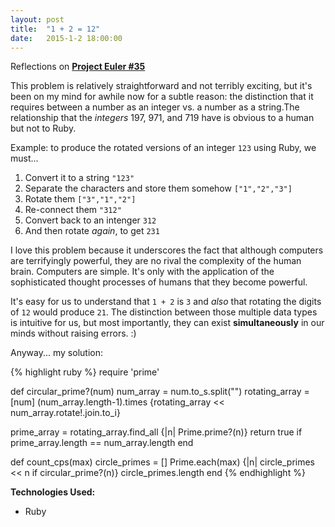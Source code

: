 ```yaml
---
layout: post
title:  "1 + 2 = 12"
date:   2015-1-2 18:00:00
---
```


Reflections on **[Project Euler #35][eulerproblem]**

This problem is relatively straightforward and not terribly exciting, but it's been on my mind for awhile now for a subtle reason: the distinction that it requires between a number as an integer vs. a number as a string.The relationship that the *integers* 197, 971, and 719 have is obvious to a human but not to Ruby. 

Example: to produce the rotated versions of an integer `123` using Ruby, we must...

1. Convert it to a string `"123"`
2. Separate the characters and store them somehow `["1","2","3"]`
3. Rotate them `["3","1","2"]`
4. Re-connect them `"312"`
5. Convert back to an intenger `312`
6. And then rotate *again*, to get `231`


I love this problem because it underscores the fact that although computers are terrifyingly powerful, they are no rival the complexity of the human brain. Computers are simple. It's only with the application of the sophisticated thought processes of humans that they become powerful.


It's easy for us to understand that `1 + 2` is `3` and *also* that rotating the digits of `12` would produce `21`. The distinction between those multiple data types is intuitive for us, but most importantly, they can exist **simultaneously** in our minds without raising errors. :) 


Anyway... my solution: 


{% highlight ruby %}
require 'prime'

def circular_prime?(num) 
  num_array = num.to_s.split("") 
  rotating_array = [num] 
  (num_array.length-1).times {rotating_array << num_array.rotate!.join.to_i}
	
  prime_array = rotating_array.find_all {|n| Prime.prime?(n)}
  return true if prime_array.length == num_array.length
end

def count_cps(max)
  circle_primes = [] 
  Prime.each(max) {|n| circle_primes << n if circular_prime?(n)}
  circle_primes.length
end
{% endhighlight %}


**Technologies Used:**

-	Ruby



[eulerproblem]:      https://projecteuler.net/problem=35